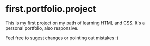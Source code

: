 # first.portfolio.project

This is my first project on my path of learning HTML and CSS. It's a personal portfolio, also responsive.

Feel free to sugest changes or pointing out mistakes :)

